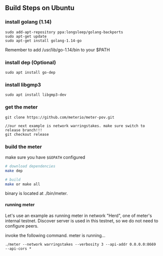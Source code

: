 ## Build Steps on Ubuntu

### install golang (1.14)

```
sudo add-apt-repository ppa:longsleep/golang-backports
sudo apt-get update
sudo apt-get install golang-1.14-go
```

Remember to add /usr/lib/go-1.14/bin to your \$PATH

### install dep (Optional)

```
sudo apt install go-dep
```

### install libgmp3

```
sudo apt install libgmp3-dev
```

### get the meter
```
git clone https://github.com/meterio/meter-pov.git

//our next example is network warringstakes. make sure switch to release branch!!!
git checkout release
```

### build the meter

make sure you have `$GOPATH` configured

```bash
# download dependencies
make dep

# build
make or make all
```
binary is located at ./bin/meter.

#### running meter
Let's use an example as running meter in network "Herd", one of meter's internal testnet. Discover server is used in this testnet, so we do not need to configure peers.

invoke the following command. meter is running... 
```
./meter --network warringstakes --verbosity 3 --api-addr 0.0.0.0:8669 --api-cors *
```
